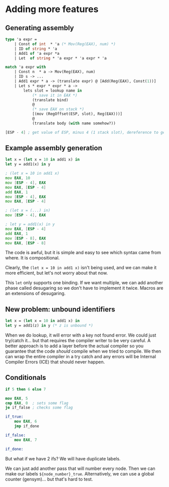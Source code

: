 # Adding more features

## Generating assembly
```ocaml
type 'a expr =
    | Const of int  * 'a (* Mov(Reg(EAX), num) *)
    | ID of string * 'a
    | Add1 of 'a expr *a
    | Let  of string * 'a expr * 'a expr * 'a

match 'a expr with
    | Const n  * a -> Mov(Reg(EAX), num)
    | ID s -> ...
    | Add1 expr * a -> (translate expr) @ [Add(Reg(EAX), Const(1))]
    | Let s * expr * expr * a ->
        lets slot = lookup name in
            (* save it in EAX *)
            (translate bind)
            @
            (* save EAX on stack *)
            [(mov (RegOffset(ESP, slot), Reg(EAX)))]
            @
            (translate body (with name somehow?))
```

```nasm
[ESP - 4] ; get value of ESP, minus 4 (1 stack slot), dereference to get the memory slot
```

## Example assembly generation

```ocaml
let x = (let x = 10 in add1 x) in
let y = add1(x) in y
```

```asm
; (let x = 10 in add1 x)
mov EAX, 10
mov [ESP - 4], EAX
mov EAX, [ESP - 4]
add EAX, 1
mov [ESP - 4], EAX
mov EAX, [ESP - 4]

; (let x = (...) in)
mov [ESP - 4], EAX

; let y = add1(x) in y
mov EAX, [ESP - 4]
add EAX, 1
mov [ESP - 8], EAX
mov EAX, [ESP - 8]
```

The code is awful, but it is simple and easy to see which syntax came from where. It is compositional.

Clearly, the `(let x = 10 in add1 x)` isn't being used, and we can make it more efficient, but let's not worry about that now.

This `let` only supports one binding. If we want multiple, we can add another phase called desugaring so we don't have to implement it twice. Macros are an extensions of desugaring.

## New problem: unbound identifiers

```ocaml
let x = (let x = 10 in add1 x) in
let y = add1(z) in y (* z is unbound *)
```

When we do lookup, it will error with a key not found error. We could just try/catch it... but that requires the compiler writer to be very careful. A better approach is to add a layer before the actual compiler so you guarantee that the code *should* compile when we tried to compile. We then can wrap the entire compiler in a try catch and any errors will be Internal Compiler Errors (ICE) that should never happen.

## Conditionals

```ocaml
if 5 then 6 else 7
```

```nasm
mov EAX, 5
cmp EAX, 0  ; sets some flag
je if_false ; checks some flag

if_true:
    mov EAX, 6
    jmp if_done

if_false:
    mov EAX, 7

if_done:
```

But what if we have 2 ifs? We will have duplicate labels.

We can just add another pass that will number every node. Then we can make our labels `${node_number}_true`. Alternatively, we can use a global counter (gensym)... but that's hard to test.